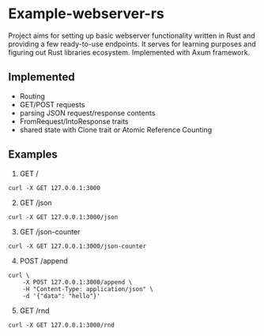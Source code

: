# Example-webserver-rs

Project aims for setting up basic webserver functionality written in Rust and providing a few 
ready-to-use endpoints. It serves for learning purposes and figuring out Rust libraries ecosystem. Implemented
with Axum framework.

## Implemented
- Routing
- GET/POST requests
- parsing JSON request/response contents
- FromRequest/IntoResponse traits
- shared state with Clone trait or Atomic Reference Counting

## Examples

1. GET /
```shell
curl -X GET 127.0.0.1:3000
```

2. GET /json
```shell
curl -X GET 127.0.0.1:3000/json
```

3. GET /json-counter
```shell
curl -X GET 127.0.0.1:3000/json-counter
```

4. POST /append
```shell
curl \
    -X POST 127.0.0.1:3000/append \
    -H "Content-Type: application/json" \
    -d '{"data": "hello"}'
```

5. GET /rnd
```shell
curl -X GET 127.0.0.1:3000/rnd
```
